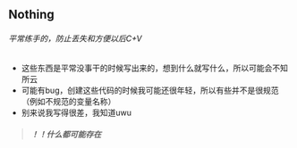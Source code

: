 ## Nothing
###### 平常练手的，防止丢失和方便以后C+V

* 这些东西是平常没事干的时候写出来的，想到什么就写什么，所以可能会不知所云
* 可能有bug，创建这些代码的时候我可能还很年轻，所以有些并不是很规范（例如不规范的变量名称）
* 别来说我写得很差，我知道uwu

> ##### ！！什么都可能存在
